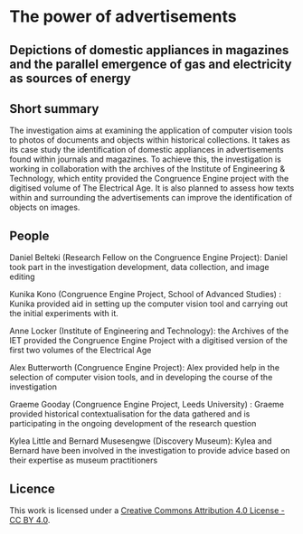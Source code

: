 # The power of advertisements

##  Depictions of domestic appliances in magazines and the parallel emergence of gas and electricity as sources of energy

## Short summary
The investigation aims at examining the application of computer vision tools to photos of documents and objects within historical collections. It takes as its case study the identification of domestic appliances in advertisements found within journals and magazines. To achieve this, the investigation is working in collaboration with the archives of the Institute of Engineering & Technology, which entity provided the Congruence Engine project with the digitised volume of The Electrical Age. It is also planned to assess how texts within and surrounding the advertisements can improve the identification of objects on images. 




## People 

Daniel Belteki (Research Fellow on the Congruence Engine Project): Daniel took part in the investigation development, data collection, and image editing

Kunika Kono (Congruence Engine Project, School of Advanced Studies) : Kunika provided aid in setting up the computer vision tool and carrying out the initial experiments with it.

Anne Locker (Institute of Engineering and Technology): the Archives of the IET provided the Congruence Engine Project with a digitised version of the first two volumes of the Electrical Age

Alex Butterworth (Congruence Engine Project): Alex provided help in the selection of computer vision tools, and in developing the course of the investigation

Graeme Gooday (Congruence Engine Project, Leeds University) : Graeme provided historical contextualisation for the data gathered and is participating in the ongoing development of the research question

Kylea Little and Bernard Musesengwe (Discovery Museum): Kylea and Bernard have been involved in the investigation to provide advice based on their expertise as museum practitioners



## Licence 
This work is licensed under a [Creative Commons Attribution 4.0 License - CC BY 4.0](https://creativecommons.org/licenses/by/4.0/).


